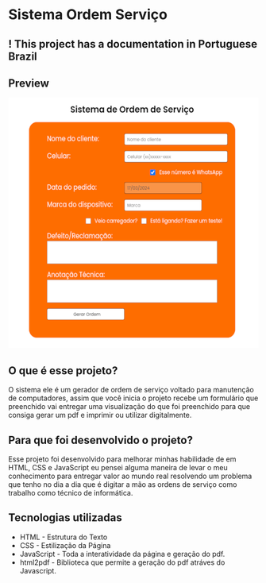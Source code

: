 # Sistema Ordem Serviço
## ! This project has a documentation in Portuguese Brazil

## Preview
![Preview](preview-project.gif)

## O que é esse projeto?
O sistema ele é um gerador de ordem de serviço voltado para manutenção de computadores,
assim que você inicia o projeto recebe um formulário que preenchido vai entregar uma 
visualização do que foi preenchido para que consiga gerar um pdf e imprimir ou utilizar digitalmente.

## Para que foi desenvolvido o projeto?
Esse projeto foi desenvolvido para melhorar minhas habilidade de em HTML, CSS e JavaScript
eu pensei alguma maneira de levar o meu conhecimento para entregar valor ao mundo real resolvendo
um problema que tenho no dia a dia que é digitar a mão as ordens de serviço como trabalho como 
técnico de informática.

## Tecnologias utilizadas
- HTML - Estrutura do Texto
- CSS - Estilização da Página
- JavaScript - Toda a interatividade da página e geração do pdf.
- html2pdf - Biblioteca que permite a geração do pdf atráves do Javascript.


